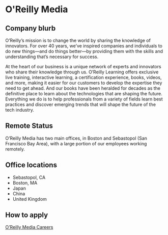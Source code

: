 # O'Reilly Media

## Company blurb

O’Reilly’s mission is to change the world by sharing the knowledge of innovators. For over 40 years, we’ve inspired companies and individuals to do new things—and do things better—by providing them with the skills and understanding that’s necessary for success.

At the heart of our business is a unique network of experts and innovators who share their knowledge through us. O’Reilly Learning offers exclusive live training, interactive learning, a certification experience, books, videos, and more, making it easier for our customers to develop the expertise they need to get ahead. And our books have been heralded for decades as the definitive place to learn about the technologies that are shaping the future. Everything we do is to help professionals from a variety of fields learn best practices and discover emerging trends that will shape the future of the tech industry.

## Remote Status

O’Reilly Media has two main offices, in Boston and Sebastopol (San Francisco Bay Area), with a large portion of our employees working remotely.

## Office locations

- Sebastopol, CA
- Boston, MA
- Japan
- China
- United Kingdom

## How to apply

[O’Reilly Media Careers](https://www.oreilly.com/careers/)
